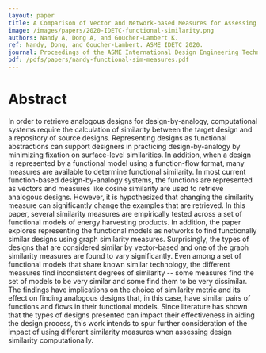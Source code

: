 ```yaml
---
layout: paper
title: A Comparison of Vector and Network-based Measures for Assessing Design Similarity
image: /images/papers/2020-IDETC-functional-similarity.png
authors: Nandy A, Dong A, and Goucher-Lambert K.
ref: Nandy, Dong, and Goucher-Lambert. ASME IDETC 2020.
journal: Proceedings of the ASME International Design Engineering Technical Conferences (2020).
pdf: /pdfs/papers/nandy-functional-sim-measures.pdf
---
```


# Abstract

In order to retrieve analogous designs for design-by-analogy, computational systems require the calculation of similarity between the target design and a repository of source designs. Representing designs as functional abstractions can support designers in practicing design-by-analogy by minimizing fixation on surface-level similarities. In addition, when a design is represented by a functional model using a function-flow format, many measures are available to determine functional similarity. In most current function-based design-by-analogy systems, the functions are represented as vectors and measures like cosine similarity are used to retrieve analogous designs. However, it is hypothesized that changing the similarity measure can significantly change the examples that are retrieved. In this paper, several similarity measures are empirically tested across a set of functional models of energy harvesting products. In addition, the paper explores representing the functional models as networks to find functionally similar designs using graph similarity measures. Surprisingly, the types of designs that are considered similar by vector-based and one of the graph similarity measures are found to vary significantly. Even among a set of functional models that share known similar technology, the different measures find inconsistent degrees of similarity -- some measures find the set of models to be very similar and some find them to be very dissimilar. The findings have implications on the choice of similarity metric and its effect on finding analogous designs that, in this case, have similar pairs of functions and flows in their functional models. Since literature has shown that the types of designs presented can impact their effectiveness in aiding the design process, this work intends to spur further consideration of the impact of using different similarity measures when assessing design similarity computationally.
